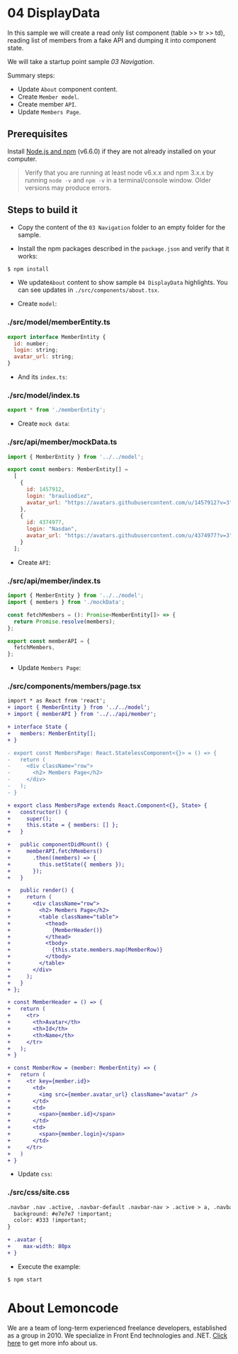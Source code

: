 # 04 DisplayData

In this sample we will create a read only list component (table >> tr >> td), reading list of members
from a fake API and dumping it into component state.

We will take a startup point sample _03 Navigation_.

Summary steps:

- Update `About` component content.
- Create `Member model`.
- Create member `API`.
- Update `Members Page`.

## Prerequisites

Install [Node.js and npm](https://nodejs.org/en/) (v6.6.0) if they are not already
installed on your computer.

> Verify that you are running at least node v6.x.x and npm 3.x.x by running `node -v` and `npm -v`
in a terminal/console window. Older versions may produce errors.

## Steps to build it

- Copy the content of the `03 Navigation` folder to an empty folder for the sample.

- Install the npm packages described in the `package.json` and verify that it works:

 ```bash
 $ npm install
 ```

- We update`About` content to show sample `04 DisplayData` highlights. You can see updates in `./src/components/about.tsx`.

- Create `model`:

### ./src/model/memberEntity.ts
```javascript
export interface MemberEntity {
  id: number;
  login: string;
  avatar_url: string;
}

```

- And its `index.ts`:

### ./src/model/index.ts
```javascript
export * from './memberEntity';

```

- Create `mock data`:

### ./src/api/member/mockData.ts
```javascript
import { MemberEntity } from '../../model';

export const members: MemberEntity[] =
  [
    {
      id: 1457912,
      login: "brauliodiez",
      avatar_url: "https://avatars.githubusercontent.com/u/1457912?v=3"
    },
    {
      id: 4374977,
      login: "Nasdan",
      avatar_url: "https://avatars.githubusercontent.com/u/4374977?v=3"
    }
  ];

```
- Create `API`:

### ./src/api/member/index.ts
```javascript
import { MemberEntity } from '../../model';
import { members } from './mockData';

const fetchMembers = (): Promise<MemberEntity[]> => {
  return Promise.resolve(members);
};

export const memberAPI = {
  fetchMembers,
};

```

- Update `Members Page`:

### ./src/components/members/page.tsx
```diff
import * as React from 'react';
+ import { MemberEntity } from '../../model';
+ import { memberAPI } from '../../api/member';

+ interface State {
+   members: MemberEntity[];
+ }

- export const MembersPage: React.StatelessComponent<{}> = () => {
-   return (
-     <div className="row">
-       <h2> Members Page</h2>
-     </div>
-   );
- }

+ export class MembersPage extends React.Component<{}, State> {
+   constructor() {
+     super();
+     this.state = { members: [] };
+   }

+   public componentDidMount() {
+     memberAPI.fetchMembers()
+       .then((members) => {
+         this.setState({ members });
+       });
+   }

+   public render() {
+     return (
+       <div className="row">
+         <h2> Members Page</h2>
+         <table className="table">
+           <thead>
+             {MemberHeader()}
+           </thead>
+           <tbody>
+             {this.state.members.map(MemberRow)}
+           </tbody>
+         </table>
+       </div>
+     );
+   }
+ };

+ const MemberHeader = () => {
+   return (
+     <tr>
+       <th>Avatar</th>
+       <th>Id</th>
+       <th>Name</th>
+     </tr>
+   );
+ }

+ const MemberRow = (member: MemberEntity) => {
+   return (
+     <tr key={member.id}>
+       <td>
+         <img src={member.avatar_url} className="avatar" />
+       </td>
+       <td>
+         <span>{member.id}</span>
+       </td>
+       <td>
+         <span>{member.login}</span>
+       </td>
+     </tr>
+   )
+ }

```

- Update `css`:

### ./src/css/site.css
```diff
.navbar .nav .active, .navbar-default .navbar-nav > .active > a, .navbar-default .navbar-nav > .active > a:hover, .navbar-default .navbar-nav > .active > a:focus{
  background: #e7e7e7 !important;
  color: #333 !important;
}

+ .avatar {
+    max-width: 80px
+ }

```

- Execute the example:

 ```bash
 $ npm start
 ```

# About Lemoncode

We are a team of long-term experienced freelance developers, established as a group in 2010.
We specialize in Front End technologies and .NET. [Click here](http://lemoncode.net/services/en/#en-home) to get more info about us.
